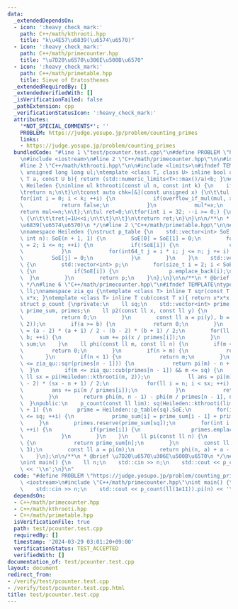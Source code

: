```yaml
---
data:
  _extendedDependsOn:
  - icon: ':heavy_check_mark:'
    path: C++/math/kthrooti.hpp
    title: "k\u4E57\u6839(\u6574\u6570)"
  - icon: ':heavy_check_mark:'
    path: C++/math/primecounter.hpp
    title: "\u7D20\u6570\u306E\u500B\u6570"
  - icon: ':heavy_check_mark:'
    path: C++/math/primetable.hpp
    title: Sieve of Eratosthenes
  _extendedRequiredBy: []
  _extendedVerifiedWith: []
  _isVerificationFailed: false
  _pathExtension: cpp
  _verificationStatusIcon: ':heavy_check_mark:'
  attributes:
    '*NOT_SPECIAL_COMMENTS*': ''
    PROBLEM: https://judge.yosupo.jp/problem/counting_primes
    links:
    - https://judge.yosupo.jp/problem/counting_primes
  bundledCode: "#line 1 \"test/pcounter.test.cpp\"\n#define PROBLEM \"https://judge.yosupo.jp/problem/counting_primes\"\
    \n#include <iostream>\n#line 2 \"C++/math/primecounter.hpp\"\n\n#include <vector>\n\
    #line 2 \"C++/math/kthrooti.hpp\"\n\n#include <limits>\n#ifndef TEMPLATE\ntypedef\
    \ unsigned long long ul;\ntemplate <class T, class U> inline bool overflow_if_mul(const\
    \ T a, const U b){ return (std::numeric_limits<T>::max()/a)<b; }\n#endif\nnamespace\
    \ Heileden {\ninline ul kthrooti(const ul n, const int k) {\n    if(k==1) {\n\t\
    \treturn n;\n\t}\n\tconst auto chk=[&](const unsigned x) {\n\t\tul mul=1;\n\t\t\
    for(int i = 0; i < k; ++i) {\n            if(overflow_if_mul(mul, x)) {\n    \
    \            return false;\n            }\n            mul*=x;\n        }\n\t\t\
    return mul<=n;\n\t};\n\tul ret=0;\n\tfor(int i = 32; --i >= 0;) {\n\t\tif(chk(ret|(1U<<i)))\
    \ {\n\t\t\tret|=1U<<i;\n\t\t}\n\t}\n\treturn ret;\n}\n}\n\n/**\n * @brief k\u4E57\
    \u6839(\u6574\u6570)\n */\n#line 2 \"C++/math/primetable.hpp\"\n\n#line 4 \"C++/math/primetable.hpp\"\
    \nnamespace Heileden {\nstruct p_table {\n    std::vector<int> SoE;\n    p_table(const\
    \ int n): SoE(n + 1, 1) {\n        SoE[0] = SoE[1] = 0;\n        for(int64_t i\
    \ = 2; i <= n; ++i) {\n            if(!SoE[i]) {\n                continue;\n\
    \            }\n            for(int64_t j = i * i; j <= n; j += i) {\n       \
    \         SoE[j] = 0;\n            }\n        }\n    }\n    std::vector<int> get()\
    \ {\n        std::vector<int> p;\n        for(size_t i = 2; i < SoE.size(); ++i)\
    \ {\n            if(SoE[i]) {\n                p.emplace_back(i);\n          \
    \  }\n        }\n        return p;\n    }\n};\n}\n\n/**\n * @brief Sieve of Eratosthenes\n\
    \ */\n#line 6 \"C++/math/primecounter.hpp\"\n#ifndef TEMPLATE\ntypedef long long\
    \ ll;\nnamespace zia_qu {\ntemplate <class T> inline T sqr(const T x){ return\
    \ x*x; }\ntemplate <class T> inline T cub(const T x){ return x*x*x; }\n}\n#endif\n\
    struct p_count {\nprivate:\n    ll sq;\n    std::vector<int> prime;\n    std::vector<ll>\
    \ prime_sum, primes;\n    ll p2(const ll x, const ll y) {\n        if(x < 4) {\n\
    \            return 0;\n        }\n        const ll a = pi(y), b = pi(Heileden::kthrooti(x,\
    \ 2));\n        if(a >= b) {\n            return 0;\n        }\n        ll sum\
    \ = (a - 2) * (a + 1) / 2 - (b - 2) * (b + 1) / 2;\n        for(ll i = a; i <\
    \ b; ++i) {\n            sum += pi(x / primes[i]);\n        }\n        return\
    \ sum;\n    }\n    ll phi(const ll m, const ll n) {\n        if(m < 1) {\n   \
    \         return 0;\n        }\n        if(n > m) {\n            return 1;\n \
    \       }\n        if(n < 1) {\n            return m;\n        }\n        if(m\
    \ <= zia_qu::sqr(primes[n - 1])) {\n            return pi(m) - n + 1;\n      \
    \  }\n        if(m <= zia_qu::cub(primes[n - 1]) && m <= sq) {\n            const\
    \ ll sx = pi(Heileden::kthrooti(m, 2));\n            ll ans = pi(m) - (sx + n\
    \ - 2) * (sx - n + 1) / 2;\n            for(ll i = n; i < sx; ++i) {\n       \
    \         ans += pi(m / primes[i]);\n            }\n            return ans;\n\
    \        }\n        return phi(m, n - 1) - phi(m / primes[n - 1], n - 1);\n  \
    \  }\npublic:\n    p_count(const ll lim): sq(Heileden::kthrooti(lim, 2)), prime_sum(sq\
    \ + 1) {\n        prime = Heileden::p_table(sq).SoE;\n        for(int i = 1; i\
    \ <= sq; ++i) {\n            prime_sum[i] = prime_sum[i - 1] + prime[i];\n   \
    \     }\n        primes.reserve(prime_sum[sq]);\n        for(int i = 1; i <= sq;\
    \ ++i) {\n            if(prime[i]) {\n                primes.emplace_back(i);\n\
    \            }\n        }\n    }\n    ll pi(const ll n) {\n        if(n <= sq)\
    \ {\n            return prime_sum[n];\n        }\n        const ll m = Heileden::kthrooti(n,\
    \ 3);\n        const ll a = pi(m);\n        return phi(n, a) + a - 1 - p2(n, m);\n\
    \    }\n};\n\n/**\n * @brief \u7D20\u6570\u306E\u500B\u6570\n */\n#line 4 \"test/pcounter.test.cpp\"\
    \nint main() {\n    ll n;\n    std::cin >> n;\n    std::cout << p_count(ll(1e11)).pi(n)\
    \ << '\\n';\n}\n"
  code: "#define PROBLEM \"https://judge.yosupo.jp/problem/counting_primes\"\n#include\
    \ <iostream>\n#include \"C++/math/primecounter.hpp\"\nint main() {\n    ll n;\n\
    \    std::cin >> n;\n    std::cout << p_count(ll(1e11)).pi(n) << '\\n';\n}"
  dependsOn:
  - C++/math/primecounter.hpp
  - C++/math/kthrooti.hpp
  - C++/math/primetable.hpp
  isVerificationFile: true
  path: test/pcounter.test.cpp
  requiredBy: []
  timestamp: '2024-03-29 03:01:20+09:00'
  verificationStatus: TEST_ACCEPTED
  verifiedWith: []
documentation_of: test/pcounter.test.cpp
layout: document
redirect_from:
- /verify/test/pcounter.test.cpp
- /verify/test/pcounter.test.cpp.html
title: test/pcounter.test.cpp
---
```

